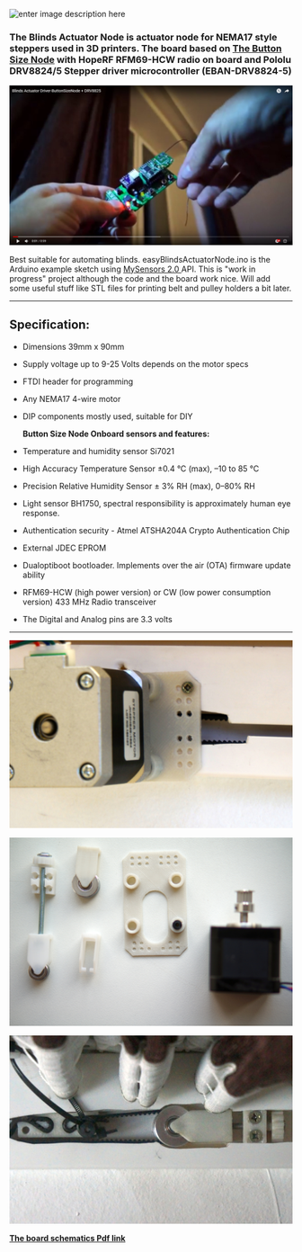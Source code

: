 

![enter image description here](https://github.com/EasySensors/BlindsActuatorNode/blob/master/photos/easyBlindsActuatorNode.png?raw=true)


### The Blinds Actuator Node is actuator node for NEMA17 style steppers used in 3D printers. The board based on [The Button Size Node](https://github.com/EasySensors/ButtonSizeNode) with HopeRF RFM69-HCW radio on board and Pololu DRV8824/5 Stepper driver microcontroller (EBAN-DRV8824-5)
 
[![Blinds Actuator Driver ButtonSizeNode + DRV8825](https://github.com/EasySensors/BlindsActuatorNode/blob/master/photos/youTube.jpg?raw=true)](https://youtu.be/Nq-V5lzM5DM)

  Best suitable for automating blinds. easyBlindsActuatorNode.ino  is the Arduino example sketch using [MySensors 2.0 ](https://www.mysensors.org/) API.  This is "work in progress" project although the code and the board work nice. Will add some useful stuff like STL files for printing belt and pulley holders a bit later. 

  ------------------------------------------------------------------------

## Specification: ##

 - Dimensions 39mm x 90mm
 - Supply voltage up to 9-25 Volts depends on the motor specs 
 - FTDI  header for programming
 - Any NEMA17 4-wire motor
 - DIP components mostly used, suitable for DIY
  
   **Button Size Node Onboard sensors and features:**
 - Temperature and humidity sensor Si7021 
 - High Accuracy Temperature Sensor ±0.4 °C (max), –10 to 85 °C
 - Precision Relative Humidity Sensor ± 3% RH (max), 0–80% RH
 - Light sensor BH1750,  spectral responsibility is approximately human eye response.
 - Authentication security - Atmel ATSHA204A Crypto Authentication Chip
 - External JDEC EPROM
 - Dualoptiboot bootloader. Implements over the air (OTA) firmware update ability
 - RFM69-HCW (high power version) or CW (low power consumption version) 433 MHz Radio transceiver
 - The Digital and Analog pins are 3.3 volts

------------------------------------------------------


![enter image description here](https://github.com/EasySensors/BlindsActuatorNode/blob/master/photos/setMotor.JPG?raw=true)

![enter image description here](https://github.com/EasySensors/BlindsActuatorNode/blob/master/photos/set1.JPG?raw=true)

![enter image description here](https://github.com/EasySensors/BlindsActuatorNode/blob/master/photos/setPulley.JPG?raw=true)

[**The board schematics Pdf link**](https://github.com/EasySensors/BlindsActuatorNode/blob/master/KiCad/blindsActuator.pdf)



